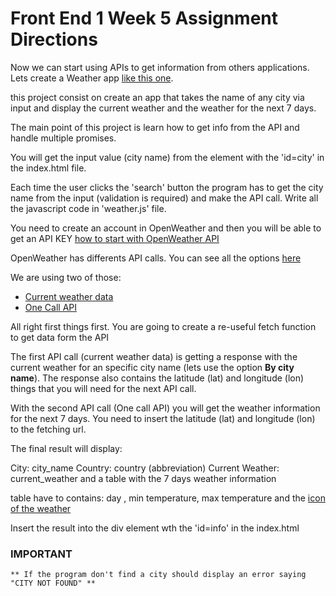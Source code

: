 # Front End 1 Week 5 Assignment Directions

Now we can start using APIs to get information from others applications. Lets create a Weather app [like this one](https://mariandreamv.github.io/weatherapp.github.io/).

this project consist on create an app that takes the name of any city via input and display the current weather and the weather for the next 7 days.

The main point of this project is learn how to get info from the API and handle multiple promises.

You will get the input value (city name) from the element with the 'id=city' in the index.html file.

Each time the user clicks the 'search' button the program has to get the city name from the input (validation is required) and make the API call. Write all the javascript code in 'weather.js' file.


You need to create an account in OpenWeather and then you will be able to get an API KEY
[how to start with OpenWeather API](https://openweathermap.org/appid)

OpenWeather has differents API calls. You can see all the options [here](https://openweathermap.org/api)

We are using two of those:
 * [Current weather data](https://openweathermap.org/current)
 * [One Call API](https://openweathermap.org/api/one-call-api)


All right first things first. You are going to create a re-useful fetch function to get data form the API

 The first API call (current weather data) is getting a response with the current weather for an specific city name (lets use the option **By city name**). The response also contains the latitude (lat) and longitude (lon) things that you will need for the next API call.

 With the second API call (One call API) you will get the weather information for the next 7 days. You need to insert the latitude (lat) and longitude (lon) to the fetching url.

The final result will display:

  City: city_name
  Country: country (abbreviation)
  Current Weather: current_weather
  and a table with the 7 days weather information

  table have to contains:
  day , min temperature, max temperature and the [icon of the weather](https://openweathermap.org/weather-conditions#Weather-Condition)

Insert the result into the div element wth the 'id=info' in the index.html


### IMPORTANT
    ** If the program don't find a city should display an error saying "CITY NOT FOUND" **
